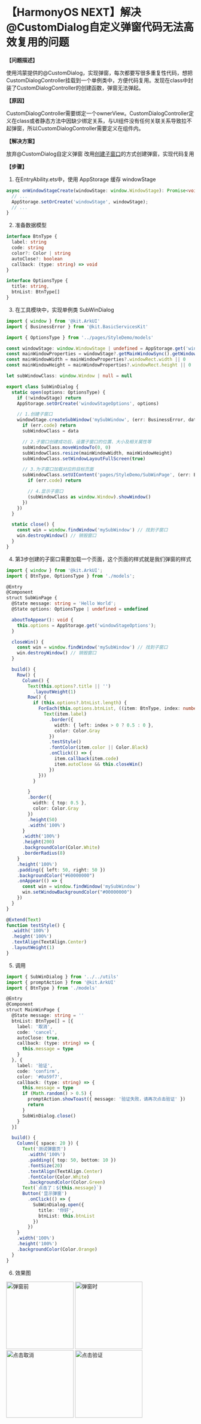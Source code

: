 # 【HarmonyOS NEXT】解决@CustomDialog自定义弹窗代码无法高效复用的问题

**【问题描述】**

使用鸿蒙提供的@CustomDialog，实现弹窗，每次都要写很多重复性代码，想把CustomDialogController挂载到一个单例类中，方便代码复用。发现在class中封装了CustomDialogController的创建函数，弹窗无法弹起。

**【原因】**

CustomDialogController需要绑定一个ownerView。CustomDialogController定义在class或者静态方法中因缺少绑定关系，与UI组件没有任何关联关系导致拉不起弹窗，所以CustomDialogController需要定义在组件内。

**【解决方案】**

放弃@CustomDialog自定义弹窗
改用[创建子窗口](https://developer.huawei.com/consumer/cn/doc/harmonyos-guides-V5/application-window-stage-V5#%E8%AE%BE%E7%BD%AE%E5%BA%94%E7%94%A8%E5%AD%90%E7%AA%97%E5%8F%A3)的方式创建弹窗，实现代码复用

**【步骤】**

1. 在EntryAbility.ets中，使用 AppStorage 缓存 windowStage

```typescript
async onWindowStageCreate(windowStage: window.WindowStage): Promise<void> {
  // ...
  AppStorage.setOrCreate('windowStage', windowStage);
  // ...
}
```

2. 准备数据模型

```typescript
interface BtnType {
  label: string
  code: string
  color?: Color | string
  autoClose?: boolean
  callback: (type: string) => void
}

interface OptionsType {
  title: string,
  btnList: BtnType[]
}
```

3. 在工具模块中，实现单例类 SubWinDialog

```typescript
import { window } from '@kit.ArkUI'
import { BusinessError } from '@kit.BasicServicesKit'

import { OptionsType } from '../pages/StyleDemo/models'

const windowStage: window.WindowStage | undefined = AppStorage.get('windowStage')
const mainWindowProperties = windowStage?.getMainWindowSync().getWindowProperties()
const mainWindowWidth = mainWindowProperties?.windowRect.width || 0
const mainWindowHeight = mainWindowProperties?.windowRect.height || 0

let subWindowClass: window.Window | null = null

export class SubWinDialog {
  static open(options: OptionsType) {
    if (!windowStage) return
    AppStorage.setOrCreate('windowStageOptions', options)

    // 1.创建子窗口
    windowStage.createSubWindow('mySubWindow', (err: BusinessError, data) => {
      if (err.code) return
      subWindowClass = data

      // 2.子窗口创建成功后，设置子窗口的位置、大小及相关属性等
      subWindowClass.moveWindowTo(0, 0)
      subWindowClass.resize(mainWindowWidth, mainWindowHeight)
      subWindowClass.setWindowLayoutFullScreen(true)

      // 3.为子窗口加载对应的目标页面
      subWindowClass.setUIContent('pages/StyleDemo/SubWinPage', (err: BusinessError) => {
        if (err.code) return

        // 4.显示子窗口
        (subWindowClass as window.Window).showWindow()
      })
    })
  }

  static close() {
    const win = window.findWindow('mySubWindow') // 找到子窗口
    win.destroyWindow() // 销毁窗口
  }
}
```

4. 第3步创建的子窗口需要加载一个页面，这个页面的样式就是我们弹窗的样式

```typescript
import { window } from '@kit.ArkUI';
import { BtnType, OptionsType } from './models';

@Entry
@Component
struct SubWinPage {
  @State message: string = 'Hello World';
  @State options: OptionsType | undefined = undefined

  aboutToAppear(): void {
    this.options = AppStorage.get('windowStageOptions');
  }

  closeWin() {
    const win = window.findWindow('mySubWindow') // 找到子窗口
    win.destroyWindow() // 销毁窗口
  }

  build() {
    Row() {
      Column() {
        Text(this.options?.title || '')
          .layoutWeight(1)
        Row() {
          if (this.options?.btnList.length) {
            ForEach(this.options.btnList, ((item: BtnType, index: number) => {
              Text(item.label)
                .border({
                  width: { left: index > 0 ? 0.5 : 0 },
                  color: Color.Gray
                })
                .testStyle()
                .fontColor(item.color || Color.Black)
                .onClick(() => {
                  item.callback(item.code)
                  item.autoClose && this.closeWin()
                })
            }))
          }

        }
        .border({
          width: { top: 0.5 },
          color: Color.Gray
        })
        .height(50)
        .width('100%')
      }
      .width('100%')
      .height(200)
      .backgroundColor(Color.White)
      .borderRadius(8)
    }
    .height('100%')
    .padding({ left: 50, right: 50 })
    .backgroundColor("#60000000")
    .onAppear(() => {
      const win = window.findWindow('mySubWindow')
      win.setWindowBackgroundColor("#00000000")
    })
  }
}

@Extend(Text)
function testStyle() {
  .width('100%')
  .height('100%')
  .textAlign(TextAlign.Center)
  .layoutWeight(1)
}
```

5. 调用

```typescript
import { SubWinDialog } from '../../utils'
import { promptAction } from '@kit.ArkUI'
import { BtnType } from './models'

@Entry
@Component
struct MainWinPage {
  @State message: string = ''
  btnList: BtnType[] = [{
    label: '取消',
    code: 'cancel',
    autoClose: true,
    callback: (type: string) => {
      this.message = type
    }
  }, {
    label: '验证',
    code: 'confirm',
    color: '#0a59f7',
    callback: (type: string) => {
      this.message = type
      if (Math.random() > 0.5) {
        promptAction.showToast({ message: '验证失败，请再次点击验证' })
        return
      }
      SubWinDialog.close()
    }
  }]

  build() {
    Column({ space: 20 }) {
      Text('测试弹窗页')
        .width('100%')
        .padding({ top: 50, bottom: 10 })
        .fontSize(20)
        .textAlign(TextAlign.Center)
        .fontColor(Color.White)
        .backgroundColor(Color.Green)
      Text(`点击了：${this.message}`)
      Button('显示弹窗')
        .onClick(() => {
          SubWinDialog.open({
            title: '你好',
            btnList: this.btnList
          })
        })
    }
    .width('100%')
    .height('100%')
    .backgroundColor(Color.Orange)
  }
}
```

6. 效果图
<div style="float: left;">
<img src="https://i-blog.csdnimg.cn/direct/e25483312b6c473d878ea02d7bc20371.png" width="180" alt="弹窗前" title="弹窗前">
<img src="https://i-blog.csdnimg.cn/direct/b01ebdd4ddb64b15a96147bf06f5ee7a.png" width="180" alt="弹窗时" title="弹窗时">
<img src="https://i-blog.csdnimg.cn/direct/21e554816808445c9dc6a1bec76efc37.png" width="180" alt="点击取消" title="点击取消">
<img src="https://i-blog.csdnimg.cn/direct/43642e1f9d064ed8add72856db0da9c3.png" width="180" alt="点击验证" title="点击验证">
</div>

